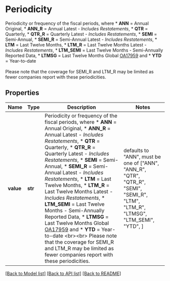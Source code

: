 # Periodicity

Periodicity or frequency of the fiscal periods, where   * **ANN** = Annual Original,   * **ANN_R** = Annual Latest - *Includes Restatements*,   * **QTR** = Quarterly,   * **QTR_R** = Quarterly Latest - *Includes Restatements*,   * **SEMI** = Semi-Annual,   * **SEMI_R** = Semi-Annual Latest - *Includes Restatements*,   * **LTM** = Last Twelve Months,   * **LTM_R** = Last Twelve Months Latest - *Includes Restatements*,   * **LTM_SEMI** = Last Twelve Months - Semi-Annually Reported Data,   * **LTMSG** = Last Twelve Months Global [OA17959](https://my.apps.factset.com/oa/pages/17959) and   * **YTD** = Year-to-date <br><br> Please note that the coverage for SEMI_R and LTM_R may be limited as fewer companies report with these periodicities. 

## Properties
Name | Type | Description | Notes
------------ | ------------- | ------------- | -------------
**value** | **str** | Periodicity or frequency of the fiscal periods, where   * **ANN** &#x3D; Annual Original,   * **ANN_R** &#x3D; Annual Latest - *Includes Restatements*,   * **QTR** &#x3D; Quarterly,   * **QTR_R** &#x3D; Quarterly Latest - *Includes Restatements*,   * **SEMI** &#x3D; Semi-Annual,   * **SEMI_R** &#x3D; Semi-Annual Latest - *Includes Restatements*,   * **LTM** &#x3D; Last Twelve Months,   * **LTM_R** &#x3D; Last Twelve Months Latest - *Includes Restatements*,   * **LTM_SEMI** &#x3D; Last Twelve Months - Semi-Annually Reported Data,   * **LTMSG** &#x3D; Last Twelve Months Global [OA17959](https://my.apps.factset.com/oa/pages/17959) and   * **YTD** &#x3D; Year-to-date &lt;br&gt;&lt;br&gt; Please note that the coverage for SEMI_R and LTM_R may be limited as fewer companies report with these periodicities.  | defaults to "ANN",  must be one of ["ANN", "ANN_R", "QTR", "QTR_R", "SEMI", "SEMI_R", "LTM", "LTM_R", "LTMSG", "LTM_SEMI", "YTD", ]

[[Back to Model list]](../README.md#documentation-for-models) [[Back to API list]](../README.md#documentation-for-api-endpoints) [[Back to README]](../README.md)


